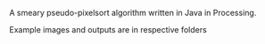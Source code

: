 A smeary pseudo-pixelsort algorithm written in Java in Processing.

Example images and outputs are in respective folders